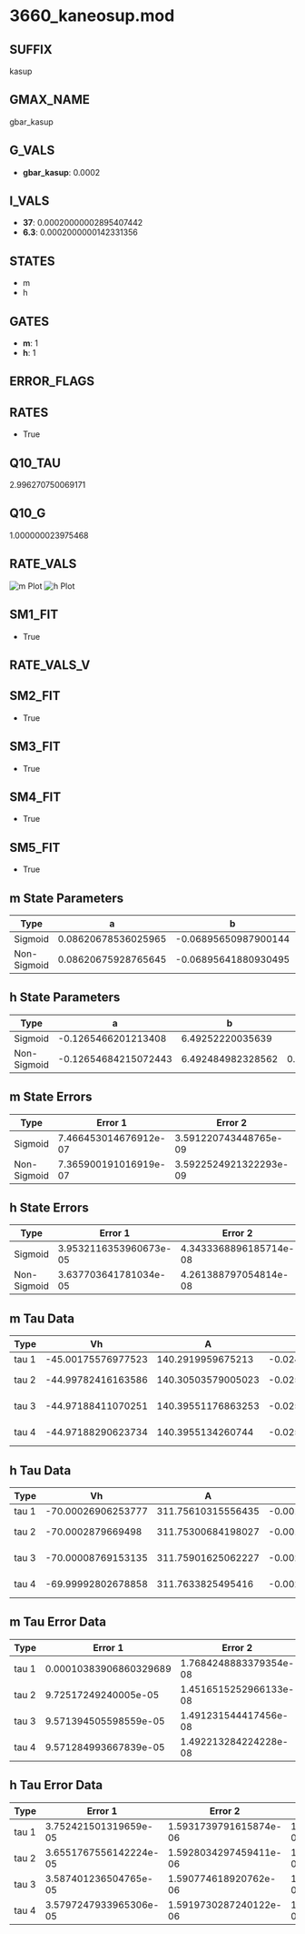 # 3660_kaneosup.mod

## SUFFIX

kasup

## GMAX_NAME

gbar_kasup

## G_VALS

- **gbar_kasup**: 0.0002

## I_VALS

- **37**: 0.00020000002895407442
- **6.3**: 0.0002000000142331356

## STATES

- m
- h

## GATES

- **m**: 1
- **h**: 1

## ERROR_FLAGS


## RATES

- True

## Q10_TAU

2.996270750069171

## Q10_G

1.000000023975468

## RATE_VALS

![m Plot](/Users/pbozelos/Dropbox/icg-Chai-Panos/supermodels/output_markdown_files/K/3660_kaneosup.mod/images/m.png)
![h Plot](/Users/pbozelos/Dropbox/icg-Chai-Panos/supermodels/output_markdown_files/K/3660_kaneosup.mod/images/h.png)

## SM1_FIT

- True

## RATE_VALS_V

## SM2_FIT

- True

## SM3_FIT

- True

## SM4_FIT

- True

## SM5_FIT

- True

## m State Parameters

| Type | a | b | c | d |
| --- | --- | --- | --- | --- |
| Sigmoid | 0.08620678536025965 | -0.06895650987900144 |
| Non-Sigmoid | 0.08620675928765645 | -0.06895641880930495 | 1.0000001454535128 | -6.099174342938813e-08 |

## h State Parameters

| Type | a | b | c | d |
| --- | --- | --- | --- | --- |
| Sigmoid | -0.1265466201213408 | 6.49252220035639 |
| Non-Sigmoid | -0.12654684215072443 | 6.492484982328562 | 0.9999975798714896 | -7.073029489898837e-06 |

## m State Errors

| Type | Error 1 | Error 2 | Error 3 |
| --- | --- | --- | --- |
| Sigmoid | 7.466453014676912e-07 | 3.591220743448765e-09 | 5.838774351002384e-07 |
| Non-Sigmoid | 7.365900191016919e-07 | 3.5922524921322293e-09 | 5.760141933902491e-07 |

## h State Errors

| Type | Error 1 | Error 2 | Error 3 |
| --- | --- | --- | --- |
| Sigmoid | 3.9532116353960673e-05 | 4.3433368896185714e-08 | 3.0829034817951e-05 |
| Non-Sigmoid | 3.637703641781034e-05 | 4.261388797054814e-08 | 2.836855260308339e-05 |

## m Tau Data

| Type | Vh | A | b1 | b2 | c1 | c2 | d1 | d2 | e1 | e2 |
| --- | --- | --- | --- | --- | --- | --- | --- | --- | --- | --- |
| tau 1 | -45.00175576977523 | 140.2919959675213 | -0.02499642693414006 | -0.07499467162894219 |
| tau 2 | -44.99782416163586 | 140.30503579005023 | -0.025004503004442704 | 7.844286186227391e-08 | -0.07498635181518806 | 2.1609287110183198e-08 |
| tau 3 | -44.97188411070251 | 140.39551176863253 | -0.025053944130805545 | 7.142056770735964e-07 | -2.6345051918694895e-09 | -0.07490490092198879 | 2.123028444089835e-06 | 2.0718826112695953e-08 |
| tau 4 | -44.97188290623734 | 140.3955134260744 | -0.025053943173537256 | 7.142097783028257e-07 | -2.6345152952058265e-09 | -6.566946049968559e-16 | -0.07490490274092267 | 2.122642303698726e-06 | 2.075450898856029e-08 | 1.4059746396604372e-12 |

## h Tau Data

| Type | Vh | A | b1 | b2 | c1 | c2 | d1 | d2 | e1 | e2 |
| --- | --- | --- | --- | --- | --- | --- | --- | --- | --- | --- |
| tau 1 | -70.00026906253777 | 311.75610315556435 | -0.001999932087955613 | -0.19799423501213792 |
| tau 2 | -70.0002879669498 | 311.75300684198027 | -0.0019996953561193685 | -1.178368154040429e-09 | -0.19799599532301848 | -8.111824323103396e-07 |
| tau 3 | -70.00008769153135 | 311.75901625062227 | -0.0020003030758556453 | 4.438034711479625e-09 | -1.5983096487842894e-11 | -0.19799651717670355 | -5.656997129100425e-07 | 6.704899457453779e-08 |
| tau 4 | -69.99992802678858 | 311.7633825495416 | -0.0020007604331683483 | 8.929780388846316e-09 | -2.969058505503633e-11 | -2.822949924251911e-19 | -0.1979943351908097 | -5.791937535934998e-07 | 8.228521872744573e-08 | 1.5290756334176802e-09 |

## m Tau Error Data

| Type | Error 1 | Error 2 | Error 3 |
| --- | --- | --- | --- |
| tau 1 | 0.00010383906860329689 | 1.7684248883379354e-08 | 5.093400782395891e-05 |
| tau 2 | 9.72517249240005e-05 | 1.4516515252966133e-08 | 4.770285582102448e-05 |
| tau 3 | 9.571394505598559e-05 | 1.491231544417456e-08 | 4.694856080583874e-05 |
| tau 4 | 9.571284993667839e-05 | 1.492213284224228e-08 | 4.694802363985573e-05 |

## h Tau Error Data

| Type | Error 1 | Error 2 | Error 3 |
| --- | --- | --- | --- |
| tau 1 | 3.752421501319659e-05 | 1.5931739791615874e-06 | 1.1322966472417422e-05 |
| tau 2 | 3.6551767556142224e-05 | 1.5928034297459411e-06 | 1.102952955578794e-05 |
| tau 3 | 3.587401236504765e-05 | 1.590774618920762e-06 | 1.0825016302077717e-05 |
| tau 4 | 3.5797247933965306e-05 | 1.5919730287240122e-06 | 1.0801852564232332e-05 |

